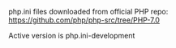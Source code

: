 php.ini files downloaded from official PHP repo:
https://github.com/php/php-src/tree/PHP-7.0

Active version is php.ini-development